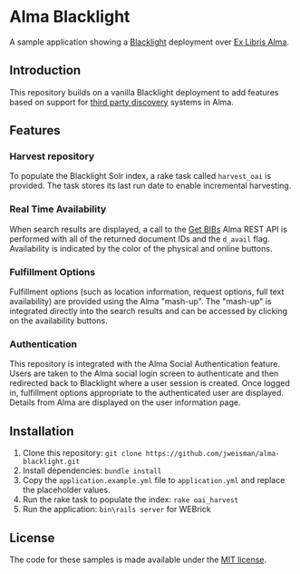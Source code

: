 # Alma Blacklight

A sample application showing a [Blacklight](http://projectblacklight.org) deployment over [Ex Libris Alma](http://www.exlibrisgroup.com/category/AlmaOverview). 

Introduction
------------
This repository builds on a vanilla Blacklight deployment to add features based on support for [third party discovery](https://developers.exlibrisgroup.com/alma/integrations/discovery) systems in Alma.

## Features

### Harvest repository
To populate the Blacklight Solr index, a rake task called `harvest_oai` is provided. The task stores its last run date to enable incremental harvesting.

### Real Time Availability
When search results are displayed, a call to the [Get BIBs](https://developers.exlibrisgroup.com/alma/apis/bibs) Alma REST API is performed with all of the returned document IDs and the `d_avail` flag. Availability is indicated by the color of the physical and online buttons.

### Fulfillment Options
Fulfillment options (such as location information, request options, full text availability) are provided using the Alma "mash-up". The "mash-up" is integrated directly into the search results and can be accessed by clicking on the availability buttons.

### Authentication
This repository is integrated with the Alma Social Authentication feature. Users are taken to the Alma social login screen to authenticate and then redirected back to Blacklight where a user session is created. Once logged in, fulfillment options appropriate to the authenticated user are displayed. Details from Alma are displayed on the user information page.

## Installation

1. Clone this repository: `git clone https://github.com/jweisman/alma-blacklight.git`
2. Install dependencies: `bundle install`
3. Copy the `application.example.yml` file to `application.yml` and replace the placeholder values.
4. Run the rake task to populate the index: `rake oai_harvest`
5. Run the application: `bin\rails server` for WEBrick 

License
-------
The code for these samples is made available under the [MIT license](http://opensource.org/licenses/MIT).